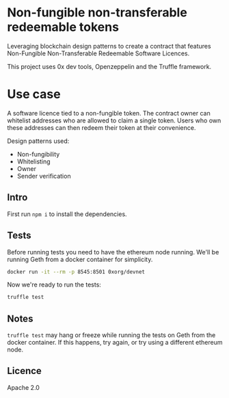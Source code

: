 # Non-fungible non-transferable redeemable tokens

Leveraging blockchain design patterns to create a contract that features Non-Fungible Non-Transferable Redeemable Software Licences.

This project uses 0x dev tools, Openzeppelin and the Truffle framework.

# Use case

A software licence tied to a non-fungible token.
The contract owner can whitelist addresses who are allowed to claim a single token.
Users who own these addresses can then redeem their token at their convenience.

Design patterns used:
- Non-fungibility
- Whitelisting
- Owner
- Sender verification

## Intro

First run `npm i` to install the dependencies.

## Tests

Before running tests you need to have the ethereum node running. We'll be running Geth from a docker container for simplicity.

```bash
docker run -it --rm -p 8545:8501 0xorg/devnet
```

Now we're ready to run the tests:

```bash
truffle test
```

## Notes

`truffle test` may hang or freeze while running the tests on Geth from the docker container. If this happens, try again, or try using a different ethereum node.

## Licence

Apache 2.0
